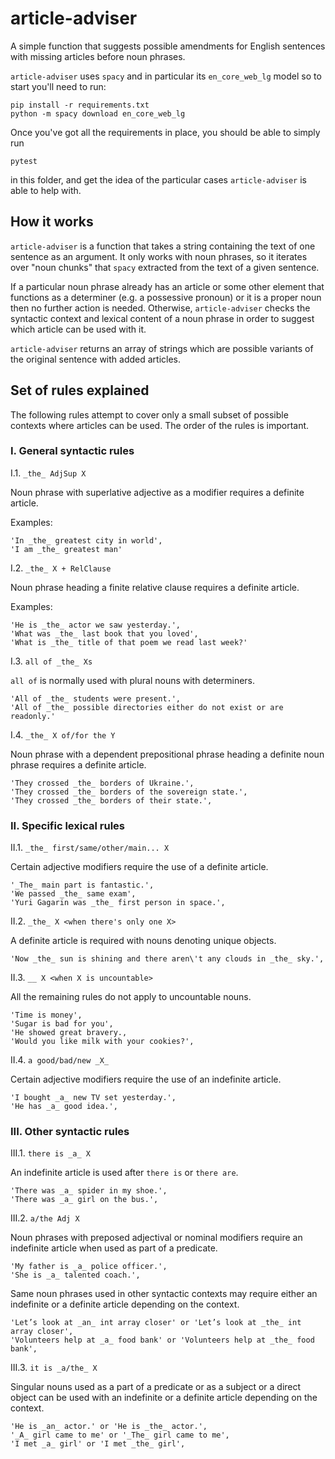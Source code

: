 # article-adviser
A simple function that suggests possible amendments for English sentences with missing articles before noun phrases.

`article-adviser` uses `spacy` and in particular its `en_core_web_lg` model so to start you'll need to run:  

````
pip install -r requirements.txt
python -m spacy download en_core_web_lg
````

Once you've got all the requirements in place, you should be able to simply run
````
pytest
````
in this folder, and get the idea of the particular cases `article-adviser` is able to help with.

## How it works

`article-adviser` is a function that takes a string containing the text of one sentence as an argument.
It only works with noun phrases, so it iterates over "noun chunks" that `spacy` extracted from the text of a given sentence.

If a particular noun phrase already has an article or some other element that functions as a determiner (e.g. a possessive pronoun) or it is a proper noun then no further action is needed. Otherwise, `article-adviser` checks the syntactic context and lexical content of a noun phrase in order to suggest which article can be used with it. 

`article-adviser` returns an array of strings which are possible variants of the original sentence with added articles.

## Set of rules explained

The following rules attempt to cover only a small subset of possible contexts where articles can be used. The order of the rules is important.

### I. General syntactic rules

I.1. `_the_ AdjSup X`

Noun phrase with superlative adjective as a modifier requires a definite article.

Examples:

    'In _the_ greatest city in world',
    'I am _the_ greatest man'

I.2. `_the_ X + RelClause`

Noun phrase heading a finite relative clause requires a definite article.

Examples:


    'He is _the_ actor we saw yesterday.',
    'What was _the_ last book that you loved',
    'What is _the_ title of that poem we read last week?'

I.3. `all of _the_ Xs`

`all of` is normally used with plural nouns with determiners.

    'All of _the_ students were present.',
    'All of _the_ possible directories either do not exist or are readonly.'

I.4. `_the_ X of/for the Y`

Noun phrase with a dependent prepositional phrase heading a definite noun phrase requires a definite article.


    'They crossed _the_ borders of Ukraine.',
    'They crossed _the_ borders of the sovereign state.',
    'They crossed _the_ borders of their state.',


### II. Specific lexical rules


II.1. `_the_ first/same/other/main... X`

Certain adjective modifiers require the use of a definite article.


    '_The_ main part is fantastic.',
    'We passed _the_ same exam',
    'Yuri Gagarin was _the_ first person in space.',


II.2. `_the_ X <when there's only one X>`

A definite article is required with nouns denoting unique objects.

    'Now _the_ sun is shining and there aren\'t any clouds in _the_ sky.',


II.3. `__ X <when X is uncountable>`


All the remaining rules do not apply to uncountable nouns.

    'Time is money',
    'Sugar is bad for you',
    'He showed great bravery.,
    'Would you like milk with your cookies?',


II.4. `a good/bad/new _X_`

Certain adjective modifiers require the use of an indefinite article.

    'I bought _a_ new TV set yesterday.',
    'He has _a_ good idea.',

### III. Other syntactic rules

III.1. `there is _a_ X`


An indefinite article is used after `there is` or `there are`.

    'There was _a_ spider in my shoe.',
    'There was _a_ girl on the bus.',


III.2. `a/the Adj X`

Noun phrases with preposed adjectival or nominal modifiers require an indefinite article when used as part of a predicate.

    'My father is _a_ police officer.',
    'She is _a_ talented coach.',

Same noun phrases used in other syntactic contexts may require either an indefinite or a definite article depending on the context.

    'Let’s look at _an_ int array closer' or 'Let’s look at _the_ int array closer',
    'Volunteers help at _a_ food bank' or 'Volunteers help at _the_ food bank',

III.3. `it is _a/the_ X`

Singular nouns used as a part of a predicate or as a subject or a direct object can be used with an indefinite or a definite article depending on the context.

    'He is _an_ actor.' or 'He is _the_ actor.',
    '_A_ girl came to me' or '_The_ girl came to me',
    'I met _a_ girl' or 'I met _the_ girl',
